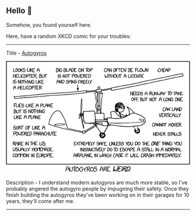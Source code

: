 ## Hello 👀

Somehow, you found yourself here.

Here, have a random XKCD comic for your troubles:

-----------------------------------

Title - [Autogyros](https://xkcd.com/1972)

![Autogyros](./random_comic.png)

Description - I understand modern autogyros are much more stable, so I've probably angered the autogyro people by impugning their safety. Once they finish building the autogyros they've been working on in their garages for 10 years, they'll come after me.

-----------------------------------